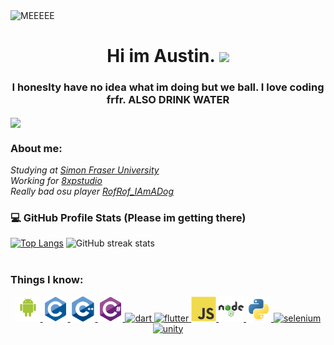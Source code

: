 <img src="https://drive.google.com/file/d/1RUOaKyLIrif0WX8qiQXCJ88SxDJ8DQJG/view?usp=sharing" alt="MEEEEE" width="1000" height="300">

<h1 align="center">Hi im Austin. <image src="https://media.tenor.com/479c0ktRaT4AAAAi/pjsekai-project-sekai.gif" width="50"> </h1>

<h3 align="center">I honeslty have no idea what im doing but we ball. I love coding frfr. ALSO DRINK WATER</h3>

<image align="center" src="https://steamuserimages-a.akamaihd.net/ugc/1865062058289080236/54558C5206FAA59805A6FCC1133E2274461F21EA/?imw=5000&imh=5000&ima=fit&impolicy=Letterbox&imcolor=%23000000&letterbox=false">

<h3 align="left">About me:</h3>
<p><em>Studying at <a href="https://www.sfu.ca/">Simon Fraser University</a></br>Working for <a href="https://www.8pxstudio.com/">8xpstudio</a></br>
  Really bad osu player <a href="https://osu.ppy.sh/users/17721081">RofRof_IAmADog</a>
</em></p>

<h3>💻 GitHub Profile Stats (Please im getting there)</h3>

[![Top Langs](https://github-readme-stats.vercel.app/api/top-langs/?username=TinCanAustin&show_icons=true&theme=radical)](https://github.com/anuraghazra/github-readme-stats)  ![GitHub streak stats](https://streak-stats.demolab.com/?user=TinCanAustin&show_icons=true&theme=radical)  
  <br/>

<h3 align="left">Things I know:</h3>
<p align="center"> <a href="https://developer.android.com" target="_blank" rel="noreferrer"> <img src="https://raw.githubusercontent.com/devicons/devicon/master/icons/android/android-original-wordmark.svg" alt="android" width="40" height="40"/> </a> <a href="https://www.cprogramming.com/" target="_blank" rel="noreferrer"> <img src="https://raw.githubusercontent.com/devicons/devicon/master/icons/c/c-original.svg" alt="c" width="40" height="40"/> </a> <a href="https://www.w3schools.com/cpp/" target="_blank" rel="noreferrer"> <img src="https://raw.githubusercontent.com/devicons/devicon/master/icons/cplusplus/cplusplus-original.svg" alt="cplusplus" width="40" height="40"/> </a> <a href="https://www.w3schools.com/cs/" target="_blank" rel="noreferrer"> <img src="https://raw.githubusercontent.com/devicons/devicon/master/icons/csharp/csharp-original.svg" alt="csharp" width="40" height="40"/> </a> <a href="https://dart.dev" target="_blank" rel="noreferrer"> <img src="https://www.vectorlogo.zone/logos/dartlang/dartlang-icon.svg" alt="dart" width="40" height="40"/> </a> <a href="https://flutter.dev" target="_blank" rel="noreferrer"> <img src="https://www.vectorlogo.zone/logos/flutterio/flutterio-icon.svg" alt="flutter" width="40" height="40"/> </a> <a href="https://developer.mozilla.org/en-US/docs/Web/JavaScript" target="_blank" rel="noreferrer"> <img src="https://raw.githubusercontent.com/devicons/devicon/master/icons/javascript/javascript-original.svg" alt="javascript" width="40" height="40"/> </a> <a href="https://nodejs.org" target="_blank" rel="noreferrer"> <img src="https://raw.githubusercontent.com/devicons/devicon/master/icons/nodejs/nodejs-original-wordmark.svg" alt="nodejs" width="40" height="40"/> </a> <a href="https://www.python.org" target="_blank" rel="noreferrer"> <img src="https://raw.githubusercontent.com/devicons/devicon/master/icons/python/python-original.svg" alt="python" width="40" height="40"/> </a> <a href="https://www.selenium.dev" target="_blank" rel="noreferrer"> <img src="https://raw.githubusercontent.com/detain/svg-logos/780f25886640cef088af994181646db2f6b1a3f8/svg/selenium-logo.svg" alt="selenium" width="40" height="40"/> </a> <a href="https://unity.com/" target="_blank" rel="noreferrer"> <img src="https://www.vectorlogo.zone/logos/unity3d/unity3d-icon.svg" alt="unity" width="40" height="40"/> </a> </p>
